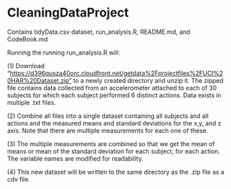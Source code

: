 CleaningDataProject
===================


Contains tidyData.csv dataset, run_analysis.R, README.md, and CodeBook.md

Running the running run_analysis.R will:

(1)
Download “https://d396qusza40orc.cloudfront.net/getdata%2Fprojectfiles%2FUCI%20HAR%20Dataset.zip” to a newly created directory and unzip it.  The zipped file contains
data collected from an accelerometer attached to each of 30 subjects for which
each subject performed 6 distinct actions.  Data exists in multiple .txt files. 

(2)
Combine all files into a single dataset containing all subjects and all actions and
the measured means and standard deviations for the x,y, and z axis.  Note that 
there are multiple measurements for each one of these. 

(3) 
The multiple measurements are combined so that we get the mean of means or 
mean of the standard deviation for each subject, for each action.  The variable
names are modified for readability. 

(4) 
This new dataset will be written to the same directory as the .zip file as a cdv file. 


